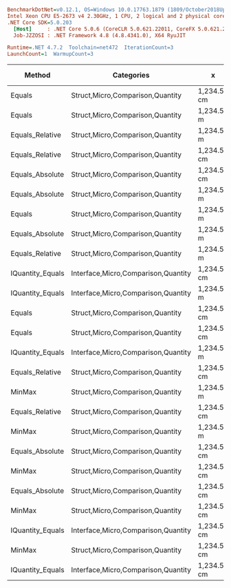 ``` ini

BenchmarkDotNet=v0.12.1, OS=Windows 10.0.17763.1879 (1809/October2018Update/Redstone5)
Intel Xeon CPU E5-2673 v4 2.30GHz, 1 CPU, 2 logical and 2 physical cores
.NET Core SDK=5.0.203
  [Host]     : .NET Core 5.0.6 (CoreCLR 5.0.621.22011, CoreFX 5.0.621.22011), X64 RyuJIT
  Job-JZZOSI : .NET Framework 4.8 (4.8.4341.0), X64 RyuJIT

Runtime=.NET 4.7.2  Toolchain=net472  IterationCount=3  
LaunchCount=1  WarmupCount=3  

```
|           Method |                          Categories |           x |           y |     Mean |     Error |   StdDev |   StdErr |      Min |      Max |   Median |  Gen 0 | Gen 1 | Gen 2 | Allocated |
|----------------- |------------------------------------ |------------ |------------ |---------:|----------:|---------:|---------:|---------:|---------:|---------:|-------:|------:|------:|----------:|
|           Equals |    Struct,Micro,Comparison,Quantity | 1,234.56 cm | 1,234.56 cm | 11.48 ns |  5.746 ns | 0.315 ns | 0.182 ns | 11.25 ns | 11.83 ns | 11.34 ns |      - |     - |     - |         - |
|           Equals |    Struct,Micro,Comparison,Quantity |  1,234.56 m |  1,234.56 m | 11.86 ns |  2.183 ns | 0.120 ns | 0.069 ns | 11.72 ns | 11.94 ns | 11.91 ns |      - |     - |     - |         - |
|  Equals_Relative |    Struct,Micro,Comparison,Quantity |  1,234.56 m |  1,234.56 m | 12.93 ns |  4.370 ns | 0.240 ns | 0.138 ns | 12.77 ns | 13.21 ns | 12.82 ns |      - |     - |     - |         - |
|  Equals_Relative |    Struct,Micro,Comparison,Quantity | 1,234.56 cm | 1,234.56 cm | 13.18 ns |  4.765 ns | 0.261 ns | 0.151 ns | 12.88 ns | 13.37 ns | 13.28 ns |      - |     - |     - |         - |
|  Equals_Absolute |    Struct,Micro,Comparison,Quantity | 1,234.56 cm | 1,234.56 cm | 13.36 ns |  4.093 ns | 0.224 ns | 0.130 ns | 13.12 ns | 13.57 ns | 13.40 ns |      - |     - |     - |         - |
|  Equals_Absolute |    Struct,Micro,Comparison,Quantity |  1,234.56 m |  1,234.56 m | 13.42 ns |  8.338 ns | 0.457 ns | 0.264 ns | 13.08 ns | 13.94 ns | 13.25 ns |      - |     - |     - |         - |
|           Equals |    Struct,Micro,Comparison,Quantity |  1,234.56 m |         0 m | 13.44 ns |  8.023 ns | 0.440 ns | 0.254 ns | 13.09 ns | 13.94 ns | 13.31 ns |      - |     - |     - |         - |
|  Equals_Absolute |    Struct,Micro,Comparison,Quantity |  1,234.56 m |         0 m | 13.59 ns |  7.449 ns | 0.408 ns | 0.236 ns | 13.26 ns | 14.04 ns | 13.47 ns |      - |     - |     - |         - |
|  Equals_Relative |    Struct,Micro,Comparison,Quantity |  1,234.56 m |         0 m | 14.33 ns |  6.386 ns | 0.350 ns | 0.202 ns | 14.02 ns | 14.71 ns | 14.25 ns |      - |     - |     - |         - |
| IQuantity_Equals | Interface,Micro,Comparison,Quantity | 1,234.56 cm | 1,234.56 cm | 18.02 ns |  1.473 ns | 0.081 ns | 0.047 ns | 17.93 ns | 18.09 ns | 18.05 ns |      - |     - |     - |         - |
| IQuantity_Equals | Interface,Micro,Comparison,Quantity |  1,234.56 m |  1,234.56 m | 18.63 ns |  3.828 ns | 0.210 ns | 0.121 ns | 18.42 ns | 18.84 ns | 18.64 ns |      - |     - |     - |         - |
|           Equals |    Struct,Micro,Comparison,Quantity | 1,234.56 cm |         0 m | 20.40 ns |  4.737 ns | 0.260 ns | 0.150 ns | 20.24 ns | 20.70 ns | 20.27 ns |      - |     - |     - |         - |
|           Equals |    Struct,Micro,Comparison,Quantity | 1,234.56 cm |        0 km | 20.48 ns |  4.889 ns | 0.268 ns | 0.155 ns | 20.21 ns | 20.75 ns | 20.48 ns |      - |     - |     - |         - |
| IQuantity_Equals | Interface,Micro,Comparison,Quantity |  1,234.56 m |         0 m | 20.94 ns |  5.769 ns | 0.316 ns | 0.183 ns | 20.58 ns | 21.14 ns | 21.10 ns |      - |     - |     - |         - |
|  Equals_Relative |    Struct,Micro,Comparison,Quantity | 1,234.56 cm |         0 m | 21.15 ns |  6.317 ns | 0.346 ns | 0.200 ns | 20.77 ns | 21.44 ns | 21.25 ns |      - |     - |     - |         - |
|           MinMax |    Struct,Micro,Comparison,Quantity |  1,234.56 m |         0 m | 21.57 ns |  8.755 ns | 0.480 ns | 0.277 ns | 21.29 ns | 22.13 ns | 21.30 ns | 0.0050 |     - |     - |      32 B |
|  Equals_Relative |    Struct,Micro,Comparison,Quantity | 1,234.56 cm |        0 km | 22.04 ns |  8.434 ns | 0.462 ns | 0.267 ns | 21.67 ns | 22.56 ns | 21.89 ns |      - |     - |     - |         - |
|           MinMax |    Struct,Micro,Comparison,Quantity |  1,234.56 m |  1,234.56 m | 22.21 ns |  3.657 ns | 0.200 ns | 0.116 ns | 22.04 ns | 22.43 ns | 22.17 ns | 0.0050 |     - |     - |      32 B |
|  Equals_Absolute |    Struct,Micro,Comparison,Quantity | 1,234.56 cm |         0 m | 22.81 ns |  9.467 ns | 0.519 ns | 0.300 ns | 22.25 ns | 23.28 ns | 22.89 ns |      - |     - |     - |         - |
|           MinMax |    Struct,Micro,Comparison,Quantity | 1,234.56 cm | 1,234.56 cm | 23.79 ns | 32.382 ns | 1.775 ns | 1.025 ns | 22.12 ns | 25.65 ns | 23.58 ns | 0.0050 |     - |     - |      32 B |
|  Equals_Absolute |    Struct,Micro,Comparison,Quantity | 1,234.56 cm |        0 km | 23.90 ns |  9.868 ns | 0.541 ns | 0.312 ns | 23.28 ns | 24.27 ns | 24.15 ns |      - |     - |     - |         - |
|           MinMax |    Struct,Micro,Comparison,Quantity | 1,234.56 cm |         0 m | 26.01 ns |  2.647 ns | 0.145 ns | 0.084 ns | 25.91 ns | 26.17 ns | 25.93 ns | 0.0050 |     - |     - |      32 B |
| IQuantity_Equals | Interface,Micro,Comparison,Quantity | 1,234.56 cm |        0 km | 26.50 ns | 11.821 ns | 0.648 ns | 0.374 ns | 25.75 ns | 26.88 ns | 26.86 ns |      - |     - |     - |         - |
|           MinMax |    Struct,Micro,Comparison,Quantity | 1,234.56 cm |        0 km | 26.78 ns | 15.724 ns | 0.862 ns | 0.498 ns | 26.11 ns | 27.76 ns | 26.48 ns | 0.0050 |     - |     - |      32 B |
| IQuantity_Equals | Interface,Micro,Comparison,Quantity | 1,234.56 cm |         0 m | 27.33 ns | 11.305 ns | 0.620 ns | 0.358 ns | 26.89 ns | 28.04 ns | 27.07 ns |      - |     - |     - |         - |
